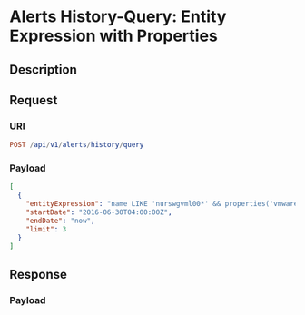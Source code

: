 # Alerts History-Query: Entity Expression with Properties

## Description

## Request

### URI

```elm
POST /api/v1/alerts/history/query
```

### Payload

```json
[
  {
    "entityExpression": "name LIKE 'nurswgvml00*' && properties('vmware.vm').power_state = ",
    "startDate": "2016-06-30T04:00:00Z",
    "endDate": "now",
    "limit": 3
  }
]
```

## Response

### Payload